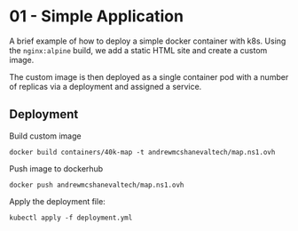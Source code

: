 # 01 - Simple Application

A brief example of how to deploy a simple docker container with k8s.
Using the `nginx:alpine` build, we add a static HTML site and create a custom image. 

The custom image is then deployed as a single container pod with a number of replicas via a deployment and assigned a service.

## Deployment

Build custom image
```
docker build containers/40k-map -t andrewmcshanevaltech/map.ns1.ovh
```

Push image to dockerhub
```
docker push andrewmcshanevaltech/map.ns1.ovh
```

Apply the deployment file:
```
kubectl apply -f deployment.yml
```
